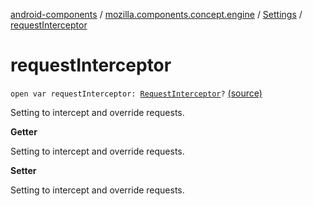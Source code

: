 [android-components](../../index.md) / [mozilla.components.concept.engine](../index.md) / [Settings](index.md) / [requestInterceptor](./request-interceptor.md)

# requestInterceptor

`open var requestInterceptor: `[`RequestInterceptor`](../../mozilla.components.concept.engine.request/-request-interceptor/index.md)`?` [(source)](https://github.com/mozilla-mobile/android-components/blob/master/components/concept/engine/src/main/java/mozilla/components/concept/engine/Settings.kt#L47)

Setting to intercept and override requests.

**Getter**

Setting to intercept and override requests.

**Setter**

Setting to intercept and override requests.

